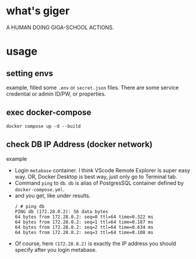 # what's giger

A HUMAN DOING GIGA-SCHOOL ACTIONS.

# usage

## setting envs
example, filled some `.env` or `secret.json` files. There are some service credential or admin ID/PW, or properties.

## exec docker-compose
`docker compose up -d --build`

## check DB IP Address (docker network)
example

- Login `metabase` container. I think VScode Remote Explorer is super easy way. OR, Docker Desktop is best way, just only go to Terminal tab.
- Command `ping` to `db`. `db` is alias of PostgresSQL container defined by `docker-compose.yml`.
- and you get, like under results.
    ```
    / # ping db
    PING db (172.28.0.2): 56 data bytes
    64 bytes from 172.28.0.2: seq=0 ttl=64 time=0.322 ms
    64 bytes from 172.28.0.2: seq=1 ttl=64 time=0.187 ms
    64 bytes from 172.28.0.2: seq=2 ttl=64 time=0.634 ms
    64 bytes from 172.28.0.2: seq=3 ttl=64 time=0.108 ms
    ```
- Of course, here `(172.28.0.2)` is exactly the IP address you should specify after you login metabase.